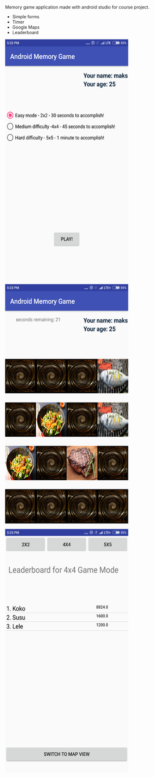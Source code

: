 
Memory game application made with android studio for course project.

- Simple forms
- Timer
- Google Maps
- Leaderboard

<img src="screenshots/1.png" width="400" height="790"/>
<img src="screenshots/2.png" width="400" height="790"/>
<img src="screenshots/3.png" width="400" height="790"/>
